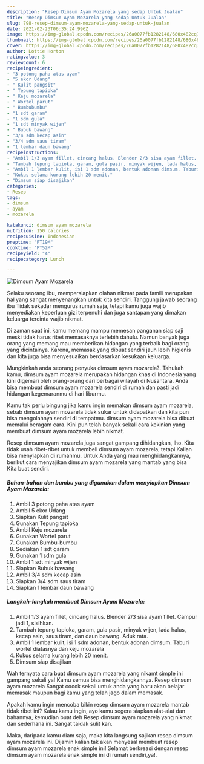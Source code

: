 ```yaml
---
description: "Resep Dimsum Ayam Mozarela yang sedap Untuk Jualan"
title: "Resep Dimsum Ayam Mozarela yang sedap Untuk Jualan"
slug: 798-resep-dimsum-ayam-mozarela-yang-sedap-untuk-jualan
date: 2021-02-23T06:35:24.996Z
image: https://img-global.cpcdn.com/recipes/26a0077fb1282148/680x482cq70/dimsum-ayam-mozarela-foto-resep-utama.jpg
thumbnail: https://img-global.cpcdn.com/recipes/26a0077fb1282148/680x482cq70/dimsum-ayam-mozarela-foto-resep-utama.jpg
cover: https://img-global.cpcdn.com/recipes/26a0077fb1282148/680x482cq70/dimsum-ayam-mozarela-foto-resep-utama.jpg
author: Lottie Horton
ratingvalue: 3
reviewcount: 6
recipeingredient:
- "3 potong paha atas ayam"
- "5 ekor Udang"
- " Kulit pangsit"
- " Tepung tapioka"
- " Keju mozarela"
- " Wortel parut"
- " Bumbubumbu"
- "1 sdt garam"
- "1 sdm gula"
- "1 sdt minyak wijen"
- " Bubuk bawang"
- "3/4 sdm kecap asin"
- "3/4 sdm saus tiram"
- "1 lembar daun bawang"
recipeinstructions:
- "Ambil 1/3 ayam fillet, cincang halus. Blender 2/3 sisa ayam fillet. Campur jadi 1, sisihkan."
- "Tambah tepung tapioka, garam, gula pasir, minyak wijen, lada halus, kecap asin, saus tiram, dan daun bawang. Aduk rata."
- "Ambil 1 lembar kulit, isi 1 sdm adonan, bentuk adonan dimsum. Taburi wortel diatasnya dan keju mozarela"
- "Kukus selama kurang lebih 20 menit."
- "Dimsum siap disajikan"
categories:
- Resep
tags:
- dimsum
- ayam
- mozarela

katakunci: dimsum ayam mozarela 
nutrition: 150 calories
recipecuisine: Indonesian
preptime: "PT19M"
cooktime: "PT52M"
recipeyield: "4"
recipecategory: Lunch

---
```



![Dimsum Ayam Mozarela](https://img-global.cpcdn.com/recipes/26a0077fb1282148/680x482cq70/dimsum-ayam-mozarela-foto-resep-utama.jpg)

Selaku seorang ibu, mempersiapkan olahan nikmat pada famili merupakan hal yang sangat menyenangkan untuk kita sendiri. Tanggung jawab seorang ibu Tidak sekadar mengurus rumah saja, tetapi kamu juga wajib menyediakan keperluan gizi terpenuhi dan juga santapan yang dimakan keluarga tercinta wajib nikmat.

Di zaman  saat ini, kamu memang mampu memesan panganan siap saji meski tidak harus ribet memasaknya terlebih dahulu. Namun banyak juga orang yang memang mau memberikan hidangan yang terbaik bagi orang yang dicintainya. Karena, memasak yang dibuat sendiri jauh lebih higienis dan kita juga bisa menyesuaikan berdasarkan kesukaan keluarga. 



Mungkinkah anda seorang penyuka dimsum ayam mozarela?. Tahukah kamu, dimsum ayam mozarela merupakan hidangan khas di Indonesia yang kini digemari oleh orang-orang dari berbagai wilayah di Nusantara. Anda bisa membuat dimsum ayam mozarela sendiri di rumah dan pasti jadi hidangan kegemaranmu di hari liburmu.

Kamu tak perlu bingung jika kamu ingin memakan dimsum ayam mozarela, sebab dimsum ayam mozarela tidak sukar untuk didapatkan dan kita pun bisa mengolahnya sendiri di tempatmu. dimsum ayam mozarela bisa dibuat memalui beragam cara. Kini pun telah banyak sekali cara kekinian yang membuat dimsum ayam mozarela lebih nikmat.

Resep dimsum ayam mozarela juga sangat gampang dihidangkan, lho. Kita tidak usah ribet-ribet untuk membeli dimsum ayam mozarela, tetapi Kalian bisa menyiapkan di rumahmu. Untuk Anda yang mau menghidangkannya, berikut cara menyajikan dimsum ayam mozarela yang mantab yang bisa Kita buat sendiri.

<!--inarticleads1-->

##### Bahan-bahan dan bumbu yang digunakan dalam menyiapkan Dimsum Ayam Mozarela:

1. Ambil 3 potong paha atas ayam
1. Ambil 5 ekor Udang
1. Siapkan  Kulit pangsit
1. Gunakan  Tepung tapioka
1. Ambil  Keju mozarela
1. Gunakan  Wortel parut
1. Gunakan  Bumbu-bumbu
1. Sediakan 1 sdt garam
1. Gunakan 1 sdm gula
1. Ambil 1 sdt minyak wijen
1. Siapkan  Bubuk bawang
1. Ambil 3/4 sdm kecap asin
1. Siapkan 3/4 sdm saus tiram
1. Siapkan 1 lembar daun bawang




<!--inarticleads2-->

##### Langkah-langkah membuat Dimsum Ayam Mozarela:

1. Ambil 1/3 ayam fillet, cincang halus. Blender 2/3 sisa ayam fillet. Campur jadi 1, sisihkan.
1. Tambah tepung tapioka, garam, gula pasir, minyak wijen, lada halus, kecap asin, saus tiram, dan daun bawang. Aduk rata.
1. Ambil 1 lembar kulit, isi 1 sdm adonan, bentuk adonan dimsum. Taburi wortel diatasnya dan keju mozarela
1. Kukus selama kurang lebih 20 menit.
1. Dimsum siap disajikan




Wah ternyata cara buat dimsum ayam mozarela yang nikamt simple ini gampang sekali ya! Kamu semua bisa menghidangkannya. Resep dimsum ayam mozarela Sangat cocok sekali untuk anda yang baru akan belajar memasak maupun bagi kamu yang telah jago dalam memasak.

Apakah kamu ingin mencoba bikin resep dimsum ayam mozarela mantab tidak ribet ini? Kalau kamu ingin, ayo kamu segera siapkan alat-alat dan bahannya, kemudian buat deh Resep dimsum ayam mozarela yang nikmat dan sederhana ini. Sangat taidak sulit kan. 

Maka, daripada kamu diam saja, maka kita langsung sajikan resep dimsum ayam mozarela ini. Dijamin kalian tak akan menyesal membuat resep dimsum ayam mozarela enak simple ini! Selamat berkreasi dengan resep dimsum ayam mozarela enak simple ini di rumah sendiri,ya!.

